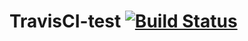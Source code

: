 # TravisCI-test [![Build Status](https://travis-ci.com/GudniNatan/TravisCI-test.svg?branch=master)](https://travis-ci.com/GudniNatan/TravisCI-test)
